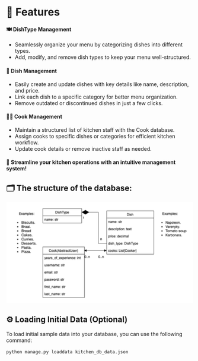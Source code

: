 # 📌 Features

#### 🍽 DishType Management

* Seamlessly organize your menu by categorizing dishes into different types.
* Add, modify, and remove dish types to keep your menu well-structured.

#### 🥘 Dish Management

* Easily create and update dishes with key details like name, description, and price.
* Link each dish to a specific category for better menu organization.
* Remove outdated or discontinued dishes in just a few clicks.

#### 👨‍🍳 Cook Management

* Maintain a structured list of kitchen staff with the Cook database.
* Assign cooks to specific dishes or categories for efficient kitchen workflow.
* Update cook details or remove inactive staff as needed.

#### 🚀 Streamline your kitchen operations with an intuitive management system!

## 🗂 The structure of the database:
![diagram.png](static/pages/diagram.png)

## ⚙️ Loading Initial Data (Optional)

To load initial sample data into your database, you can use the following command:

```bash 
python manage.py loaddata kitchen_db_data.json
```
